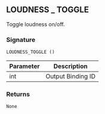 ## LOUDNESS \_  TOGGLE

Toggle loudness on/off.


### Signature

`LOUDNESS_TOGGLE ()`


| Parameter | Description |
| --- | --- |
| int | Output Binding ID |


### Returns

`None`